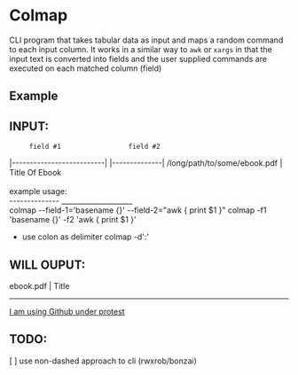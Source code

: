 # Colmap

CLI program that takes tabular data as input and maps a random
command to each input column. It works in a similar way to `awk` or `xargs` in
that the input text is converted into fields and the user supplied
commands are executed on each matched column (field)


## Example

INPUT:
-----

         field #1                 field #2
 |--------------------------|   |--------------|
/long/path/to/some/ebook.pdf  | Title Of Ebook
                                 \
                                  \
example usage:                     \
--------------                      \____________________
                                                         \
colmap --field-1='basename {}'  --field-2="awk { print $1 }"
colmap -f1 'basename {}' -f2 'awk { print $1 }'

- use colon as delimiter 
colmap -d':'

WILL OUPUT:
----------

ebook.pdf  |   Title











---

[I am using Github under protest](protest.md)


TODO:
----

[ ] use non-dashed approach to cli (rwxrob/bonzai)
